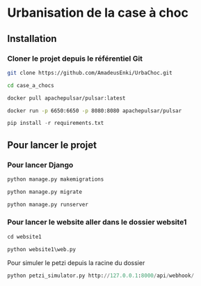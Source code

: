 # Urbanisation de la case à choc



## Installation

### Cloner le projet depuis le référentiel Git
```bash
git clone https://github.com/AmadeusEnki/UrbaChoc.git
```
```bash
cd case_a_chocs
```
```bash
docker pull apachepulsar/pulsar:latest
```
```bash
docker run -p 6650:6650 -p 8080:8080 apachepulsar/pulsar
```
```python
pip install -r requirements.txt
```
## Pour lancer le projet
### Pour lancer Django
```python
python manage.py makemigrations
```
```python
python manage.py migrate
```
```python
python manage.py runserver
```
### Pour lancer le website aller dans le dossier website1
```python
cd website1
```
```python
python website1\web.py
```
Pour simuler le petzi depuis la racine du dossier
```python
python petzi_simulator.py http://127.0.0.1:8000/api/webhook/
```

